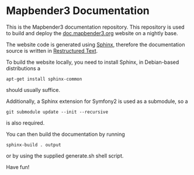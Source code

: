 Mapbender3 Documentation
========================

This is the Mapbender3 documentation repository. This repository is used to
build and deploy the [doc.mapbender3.org](http://doc.mapbender3.org) website
on a nightly base.

The website code is generated using [Sphinx](http://sphinx-doc.org/), therefore
the documentation source is written in
[Restructured Text](http://sphinx-doc.org/rest.html).

To build the website locally, you need to install Sphinx, in Debian-based
distributions a

    apt-get install sphinx-common

should usually suffice.

Additionally, a Sphinx extension for Symfony2 is used as a submodule, so a

    git submodule update --init --recursive

is also required.

You can then build the documentation by running

    sphinx-build . output

or by using the supplied generate.sh shell script.

Have fun!

